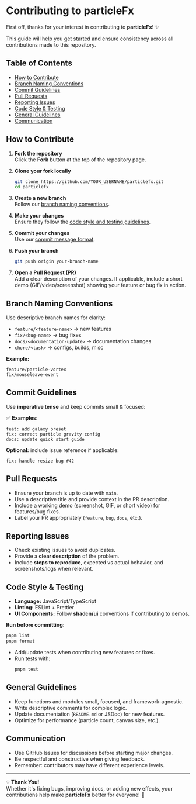 # Contributing to particleFx

First off, thanks for your interest in contributing to **particleFx**! ✨

This guide will help you get started and ensure consistency across all contributions made to this repository.

## Table of Contents

- [How to Contribute](#how-to-contribute)
- [Branch Naming Conventions](#branch-naming-conventions)
- [Commit Guidelines](#commit-guidelines)
- [Pull Requests](#pull-requests)
- [Reporting Issues](#reporting-issues)
- [Code Style & Testing](#code-style--testing)
- [General Guidelines](#general-guidelines)
- [Communication](#communication)

## How to Contribute

1. **Fork the repository**  
   Click the **Fork** button at the top of the repository page.

2. **Clone your fork locally**
   ```bash
   git clone https://github.com/YOUR_USERNAME/particlefx.git
   cd particlefx
   ```

3. **Create a new branch**  
   Follow our [branch naming conventions](#branch-naming-conventions).

4. **Make your changes**  
   Ensure they follow the [code style and testing guidelines](#code-style--testing).

5. **Commit your changes**  
   Use our [commit message format](#commit-guidelines).

6. **Push your branch**
   ```bash
   git push origin your-branch-name
   ```

7. **Open a Pull Request (PR)**  
   Add a clear description of your changes. If applicable, include a short demo (GIF/video/screenshot) showing your feature or bug fix in action.

## Branch Naming Conventions

Use descriptive branch names for clarity:

- `feature/<feature-name>` → new features
- `fix/<bug-name>` → bug fixes
- `docs/<documentation-update>` → documentation changes
- `chore/<task>` → configs, builds, misc

**Example:**
```
feature/particle-vortex
fix/mouseleave-event
```

## Commit Guidelines

Use **imperative tense** and keep commits small & focused:

✅ **Examples:**
```
feat: add galaxy preset
fix: correct particle gravity config
docs: update quick start guide
```

**Optional:** include issue reference if applicable:
```
fix: handle resize bug #42
```

## Pull Requests

- Ensure your branch is up to date with `main`.
- Use a descriptive title and provide context in the PR description.
- Include a working demo (screenshot, GIF, or short video) for features/bug fixes.
- Label your PR appropriately (`feature`, `bug`, `docs`, etc.).

## Reporting Issues

- Check existing issues to avoid duplicates.
- Provide a **clear description** of the problem.
- Include **steps to reproduce**, expected vs actual behavior, and screenshots/logs when relevant.

## Code Style & Testing

- **Language:** JavaScript/TypeScript
- **Linting:** ESLint + Prettier
- **UI Components:** Follow **shadcn/ui** conventions if contributing to demos.

**Run before committing:**
```bash
pnpm lint
pnpm format
```

- Add/update tests when contributing new features or fixes.
- Run tests with:
  ```bash
  pnpm test
  ```

## General Guidelines

- Keep functions and modules small, focused, and framework-agnostic.
- Write descriptive comments for complex logic.
- Update documentation (`README.md` or JSDoc) for new features.
- Optimize for performance (particle count, canvas size, etc.).

## Communication

- Use GitHub Issues for discussions before starting major changes.
- Be respectful and constructive when giving feedback.
- Remember: contributors may have different experience levels.

---

💡 **Thank You!**  
Whether it's fixing bugs, improving docs, or adding new effects, your contributions help make **particleFx** better for everyone! 🚀